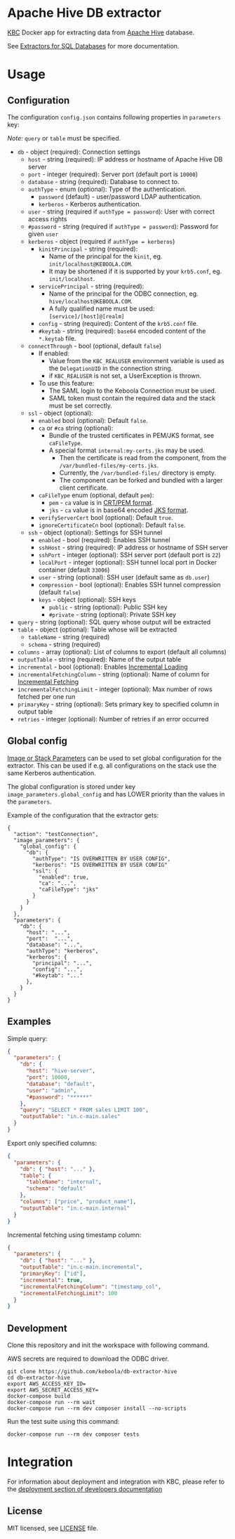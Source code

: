 # Apache Hive DB extractor

[KBC](https://www.keboola.com/product/) Docker app for extracting data from [Apache Hive](https://hive.apache.org/) database.

See [Extractors for SQL Databases](https://help.keboola.com/components/extractors/database/sqldb/) for more documentation.

# Usage

## Configuration

The configuration `config.json` contains following properties in `parameters` key: 

*Note:* `query` or `table` must be specified.

- `db` - object (required): Connection settings
    - `host` - string (required): IP address or hostname of Apache Hive DB server
    - `port` - integer (required): Server port (default port is `10000`)
    - `database` - string (required): Database to connect to.
    - `authType` - enum (optional): Type of the authentication.
        - `password` (default) - user/password LDAP authentication.
        - `kerberos` - Kerberos authentication.
    - `user` - string (required if `authType = password`): User with correct access rights
    - `#password` - string (required if `authType = password`): Password for given `user`
    - `kerberos` - object (required if `authType = kerberos`)
        - `kinitPrincipal` - string (required): 
          - Name of the principal for the `kinit`, eg. `init/localhost@KEBOOLA.COM`.
          - It may be shortened if it is supported by your `krb5.conf`, eg. `init/localhost`.
        - `servicePrincipal` - string (required): 
          - Name of the principal for the ODBC connection, eg. `hive/localhost@KEBOOLA.COM`.
          - A fully qualified name must be used: `[service]/[host]@[realm]`
        - `config` - string (required): Content of the `krb5.conf` file.
        - `#keytab` - string (required): `base64` encoded content of the `*.keytab` file.
    - `connectThrough` - bool (optional, default `false`) 
        - If enabled:
            - Value from the `KBC_REALUSER` environment variable is used as the `DelegationUID` in the connection string.
            - if `KBC_REALUSER` is not set, a UserException is thrown.
        - To use this feature:
          - The SAML login to the Keboola Connection must be used.
          - SAML token must contain the required data and the stack must be set correctly.
    - `ssl` - object (optional):
        - `enabled` bool (optional): Default `false`.
        - `ca` or `#ca` string (optional): 
          - Bundle of the trusted certificates in PEM/JKS format, see `caFileType`.
          - A special format `internal:my-certs.jks` may be used. 
            - Then the certificate is read from the component, from the `/var/bundled-files/my-certs.jks`.
            - Currently, the `/var/bundled-files/` directory is empty.
            - The component can be forked and bundled with a larger client certificate.
        - `caFileType` enum (optional, default `pem`):
          - `pem` - `ca` value is in [CRT/PEM format](https://serverfault.com/questions/9708/what-is-a-pem-file-and-how-does-it-differ-from-other-openssl-generated-key-file). 
          - `jks` - `ca` value is in base64 encoded [JKS format](https://en.wikipedia.org/wiki/Java_KeyStore).
        - `verifyServerCert` bool (optional): Default `true`.
        - `ignoreCertificateCn` bool (optional): Default `false`.
    - `ssh` - object (optional): Settings for SSH tunnel
        - `enabled` - bool (required):  Enables SSH tunnel
        - `sshHost` - string (required): IP address or hostname of SSH server
        - `sshPort` - integer (optional): SSH server port (default port is `22`)
        - `localPort` - integer (optional): SSH tunnel local port in Docker container (default `33006`)
        - `user` - string (optional): SSH user (default same as `db.user`)
        - `compression`  - bool (optional): Enables SSH tunnel compression (default `false`)
        - `keys` - object (optional): SSH keys
            - `public` - string (optional): Public SSH key
            - `#private` - string (optional): Private SSH key
- `query` - string (optional): SQL query whose output will be extracted
- `table` - object (optional): Table whose will be extracted
    - `tableName` - string (required)
    - `schema` - string (required)
- `columns` - array (optional): List of columns to export (default all columns)
- `outputTable` - string (required): Name of the output table 
- `incremental` - bool (optional):  Enables [Incremental Loading](https://help.keboola.com/storage/tables/#incremental-loading)
- `incrementalFetchingColumn` - string (optional): Name of column for [Incremental Fetching](https://help.keboola.com/components/extractors/database/#incremental-fetching)
- `incrementalFetchingLimit` - integer (optional): Max number of rows fetched per one run
- `primaryKey` - string (optional): Sets primary key to specified column in output table
- `retries` - integer (optional): Number of retries if an error occurred

## Global config

[Image or Stack Parameters](https://developers.keboola.com/extend/common-interface/config-file/#image-parameters) 
can be used to set global configuration for the extractor. This can be used if e.g. all configurations on the stack use the same Kerberos authentication.

The global configuration is stored under key `image_parameters.global_config` and has LOWER priority than the values in the `parameters`.

Example of the configuration that the extractor gets:
```
{
  "action": "testConnection",
  "image_parameters": {
    "global_config": {
      "db": {
        "authType": "IS OVERWRITTEN BY USER CONFIG",
        "kerberos": "IS OVERWRITTEN BY USER CONFIG"
        "ssl": {
          "enabled": true,
          "ca": "...",
          "caFileType": "jks"
        }
      }
    }
  },
  "parameters": {
    "db": {
      "host": "...",
      "port":  "...",
      "database": "...",
      "authType": "kerberos",
      "kerberos": {
        "principal": "...",
        "config": "...",
        "#keytab": "..."
      },
    }
  }
}

```

## Examples

Simple query:
```json
{
  "parameters": {
    "db": {
      "host": "hive-server",
      "port": 10000,
      "database": "default",
      "user": "admin",
      "#password": "******"
    },
    "query": "SELECT * FROM sales LIMIT 100",
    "outputTable": "in.c-main.sales"
  }
}
```

Export only specified columns:
```json
{
  "parameters": {
    "db": { "host": "..." },
    "table": {
      "tableName": "internal",
      "schema": "default"
    },
    "columns": ["price", "product_name"],
    "outputTable": "in.c-main.internal"
  }
}
```

Incremental fetching using timestamp column:
```json
{
  "parameters": {
    "db": { "host": "..." },
    "outputTable": "in.c-main.incremental",
    "primaryKey": ["id"],
    "incremental": true,
    "incrementalFetchingColumn": "timestamp_col",
    "incrementalFetchingLimit": 100
  }
}
```

## Development
 
Clone this repository and init the workspace with following command.

AWS secrets are required to download the ODBC driver.

```
git clone https://github.com/keboola/db-extractor-hive
cd db-extractor-hive
export AWS_ACCESS_KEY_ID=
export AWS_SECRET_ACCESS_KEY=
docker-compose build
docker-compose run --rm wait
docker-compose run --rm dev composer install --no-scripts
```

Run the test suite using this command:

```
docker-compose run --rm dev composer tests
```
 
# Integration

For information about deployment and integration with KBC, please refer to the [deployment section of developers documentation](https://developers.keboola.com/extend/component/deployment/) 

## License

MIT licensed, see [LICENSE](./LICENSE) file.
